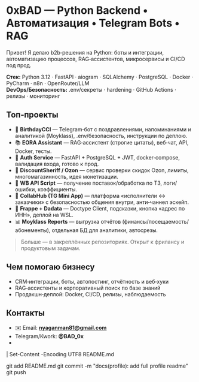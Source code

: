 
# 0xBAD — Python Backend • Автоматизация • Telegram Bots • RAG

Привет! Я делаю b2b‑решения на Python: боты и интеграции, автоматизацию процессов, RAG‑ассистентов, микросервисы и CI/CD под прод.

**Стек:** Python 3.12 · FastAPI · aiogram · SQLAlchemy · PostgreSQL · Docker · PyCharm · n8n · OpenRouter/LLM  
**DevOps/Безопасность:** .env/секреты · hardening · GitHub Actions · релизы · мониторинг

## Топ‑проекты
- 🔔 **BirthdayCCI** — Telegram‑бот с поздравлениями, напоминаниями и аналитикой (Moyklass), .env/безопасность, инструкции по деплою.
- 📚 **EORA Assistant** — RAG‑ассистент (строгие цитаты), веб‑чат, API, Docker, тесты.
- 🔐 **Auth Service** — FastAPI + PostgreSQL + JWT, docker‑compose, валидация входа, готово к прод.
- 🛒 **DiscountSheriff / Ozon** — сервис проверки скидок Ozon, лимиты, многомагазинность, идея монетизации.
- 🧾 **WB API Script** — получение поставок/обработка по ТЗ, логи/ошибки, коэффициенты.
- 🤝 **CollabHub (TG Mini App)** — платформа «исполнители ↔ заказчики» с безопасностью общения внутри, анти‑чаннел эскейп.
- 🧱 **Frappe + Dadata** — Doctype Client, подсказки, кнопка «адрес по ИНН», деплой на WSL.
- 📊 **Moyklass Reports** — выгрузка отчётов (финансы/посещаемость/абонементы), отдельная БД для аналитики, автосрезы.

> Больше — в закреплённых репозиториях. Открыт к фрилансу и продуктовым задачам.

## Чем помогаю бизнесу
- CRM‑интеграции, боты, автопостинг, отчётность и веб‑хуки
- RAG‑ассистенты и корпоративный поиск по базе знаний
- Продакшн‑деплой: Docker, CI/CD, релизы, наблюдаемость

## Контакты
- ✉️ Email: **nyaganman81@gmail.com**
- Telegram/Kwork: **@BAD_0x**
- 
| Set-Content -Encoding UTF8 README.md

git add README.md
git commit -m "docs(profile): add full profile readme"
git push

